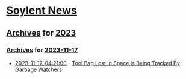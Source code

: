 # [Soylent News](../../../README.md)

## [Archives](../../index.md) for [2023](../index.md)

### [Archives](../../index.md) for [2023-11-17](index.md)

* [2023-11-17, 04:21:00](https://soylentnews.org/article.pl?sid=23/11/16/0343223&from=rss) - [Tool Bag Lost In Space Is Being Tracked By Garbage Watchers](https://soylentnews.org/article.pl?sid=23/11/16/0343223&from=rss)
